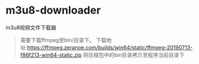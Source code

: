 # m3u8-downloader

m3u8视频文件下载器
> 需要下载ffmpeg至bin/目录下。
> 下载地址:https://ffmpeg.zeranoe.com/builds/win64/static/ffmpeg-20190713-f86f213-win64-static.zip
> 将压缩包中的bin目录拷贝至程序当前目录下
